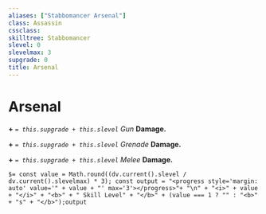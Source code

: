 ```yaml
---
aliases: ["Stabbomancer Arsenal"]
class: Assassin
cssclass: 
skilltree: Stabbomancer
slevel: 0
slevelmax: 3
supgrade: 0
title: Arsenal
---
```


# Arsenal
**+** *`= this.supgrade + this.slevel`* *Gun* **Damage.**

**+** *`= this.supgrade + this.slevel`* *Grenade* **Damage.**

**+** *`= this.supgrade + this.slevel`* *Melee* **Damage.**

`$= const value = Math.round((dv.current().slevel / dv.current().slevelmax) * 3); const output = "<progress style='margin: auto' value='" + value + "' max='3'></progress>"+ "\n" + "<i>" + value + "</i>" + "<b>" + " Skill Level" + "</b>" + (value === 1 ? "" : "<b>" + "s" + "</b>");output`
